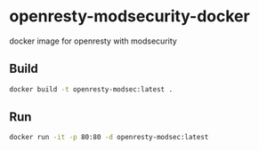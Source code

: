 # openresty-modsecurity-docker
docker image for openresty with modsecurity

## Build

```bash
docker build -t openresty-modsec:latest .
```

## Run

```bash
docker run -it -p 80:80 -d openresty-modsec:latest
```